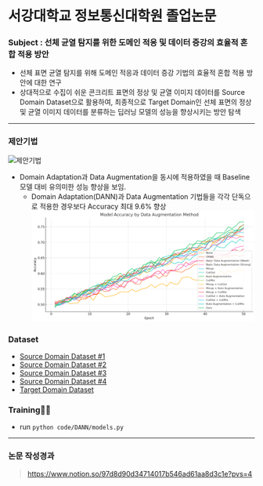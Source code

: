 # 서강대학교 정보통신대학원 졸업논문

### Subject : 선체 균열 탐지를 위한 도메인 적응 및 데이터 증강의 효율적 혼합 적용 방안
- 선체 표면 균열 탐지를 위해 도메인 적응과 데이터 증강 기법의 효율적 혼합 적용 방안에 대한 연구
- 상대적으로 수집이 쉬운 콘크리트 표면의 정상 및 균열 이미지 데이터를 Source Domain Dataset으로 활용하여, 최종적으로 Target Domain인 선체 표면의 정상 및 균열 이미지 데이터를 분류하는 딥러닝 모델의 성능을 향상시키는 방안 탐색
---
### 제안기법
![제안기법](https://github.com/YoongeeYEO/sogang_paper/blob/main/mehtod%20architecture.png)
- Domain Adaptation과 Data Augmentation을 동시에 적용하였을 때 Baseline 모델 대비 유의미한 성능 향상을 보임.
  - Domain Adaptation(DANN)과 Data Augmentation 기법들을 각각 단독으로 적용한 경우보다 Accuracy 최대 9.6% 향상
    ![전체 Accuracy 비교](https://github.com/YoongeeYEO/sogang_paper/blob/main/2f7349d7-8257-4959-8ccb-61de4da2f02f.jpg)

### Dataset
- [Source Domain Dataset #1](https://github.com/khanhha/crack_segmentation#Dataset)
- [Source Domain Dataset #2](https://digitalcommons.usu.edu/all_datasets/48/)
- [Source Domain Dataset #3](https://www.kaggle.com/datasets/arunrk7/surface-crack-detection)
- [Source Domain Dataset #4](https://www.kaggle.com/datasets/pauldavid22/crack50020220509t090436z001)
- [Target Domain Dataset](https://aihub.or.kr/aihubdata/data/view.do?currMenu=115&topMenu=100&aihubDataSe=data&dataSetSn=71447)
  
### Training🚀🚀
- run ```python code/DANN/models.py```

---
### 논문 작성경과
> https://www.notion.so/97d8d90d34714017b546ad61aa8d3c1e?pvs=4
